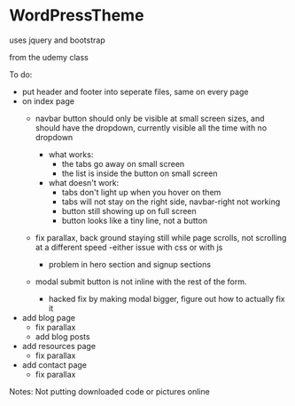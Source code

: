 # WordPressTheme


uses jquery and bootstrap

from the udemy class

To do: 
- put header and footer into seperate files, same on every page
- on index page
	- navbar button should only be visible at small screen sizes, and should have the dropdown, currently visible all the time with no dropdown
		- what works:
			- the tabs go away on small screen
			- the list is inside the button on small screen
		- what doesn't work:
			- tabs don't light up when you hover on them
			- tabs will not stay on the right side, navbar-right not working
			- button still showing up on full screen
			- button looks like a tiny line, not a button

	- fix parallax, back ground staying still while page scrolls, not scrolling at a different speed
		-either issue with css or with js
		- problem in hero section and signup sections
	- modal submit button is not inline with the rest of the form.  
		- hacked fix by making modal bigger, figure out how to actually fix it
- add blog page
	- fix parallax
	- add blog posts
- add resources page
	- fix parallax
- add contact page
	- fix parallax 

Notes:
Not putting downloaded code or pictures online

